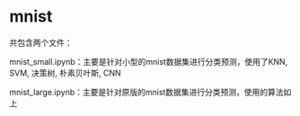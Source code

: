 # mnist

共包含两个文件：

mnist_small.ipynb：主要是针对小型的mnist数据集进行分类预测，使用了KNN, SVM, 决策树, 朴素贝叶斯, CNN

mnist_large.ipynb：主要是针对原版的mnist数据集进行分类预测，使用的算法如上
